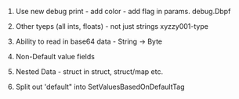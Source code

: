 1. Use new debug print - add color - add flag in params. debug.Dbpf

1. Other tyeps (all ints, floats) - not just strings		xyzzy001-type
2. Ability to read in base64 data - String -> Byte
3. Non-Default value fields
4. Nested Data - struct in struct, struct/map etc.
5. Split out 'default" into SetValuesBasedOnDefaultTag

